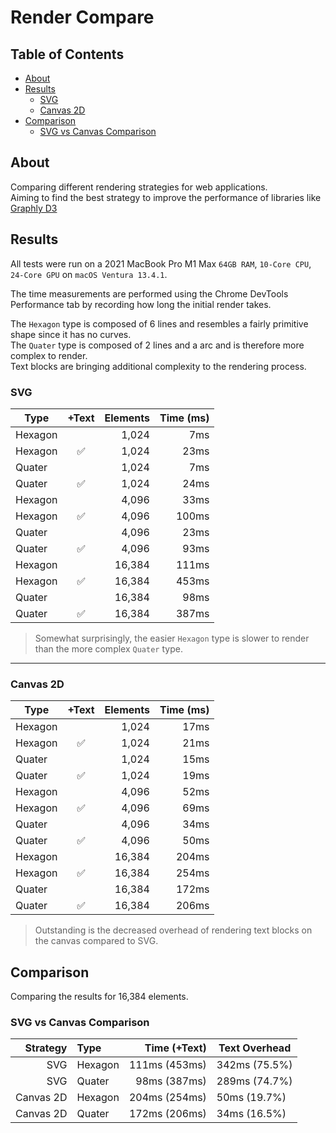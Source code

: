 # Render Compare

## Table of Contents

-   [About](#about)
-   [Results](#results)
    -   [SVG](#results-svg)
    -   [Canvas 2D](#results-canvas-2d)
-   [Comparison](#comparison)
    -   [SVG vs Canvas Comparison](#comparison-svg-vs-canvas)

## About <a name = "about"></a>

Comparing different rendering strategies for web applications.  
Aiming to find the best strategy to improve the performance of libraries like [Graphly D3](https://docs.graphly.dev)

## Results <a name = "results"></a>

All tests were run on a 2021 MacBook Pro M1 Max `64GB RAM`, `10-Core CPU`, `24-Core GPU` on `macOS Ventura 13.4.1`.

The time measurements are performed using the Chrome DevTools Performance tab by recording how long the initial render takes.

The `Hexagon` type is composed of 6 lines and resembles a fairly primitive shape since it has no curves.  
The `Quater` type is composed of 2 lines and a arc and is therefore more complex to render.  
Text blocks are bringing additional complexity to the rendering process.

### SVG <a name = "results-svg"></a>

| Type    | +Text | Elements | Time (ms) |
| ------- | :---: | -------: | --------: |
| Hexagon |       |    1,024 |       7ms |
| Hexagon |  ✅   |    1,024 |      23ms |
| Quater  |       |    1,024 |       7ms |
| Quater  |  ✅   |    1,024 |      24ms |
| Hexagon |       |    4,096 |      33ms |
| Hexagon |  ✅   |    4,096 |     100ms |
| Quater  |       |    4,096 |      23ms |
| Quater  |  ✅   |    4,096 |      93ms |
| Hexagon |       |   16,384 |     111ms |
| Hexagon |  ✅   |   16,384 |     453ms |
| Quater  |       |   16,384 |      98ms |
| Quater  |  ✅   |   16,384 |     387ms |

> Somewhat surprisingly, the easier `Hexagon` type is slower to render than the more complex `Quater` type.

---

### Canvas 2D <a name = "results-canvas-2d"></a>

| Type    | +Text | Elements | Time (ms) |
| ------- | :---: | -------: | --------: |
| Hexagon |       |    1,024 |      17ms |
| Hexagon |  ✅   |    1,024 |      21ms |
| Quater  |       |    1,024 |      15ms |
| Quater  |  ✅   |    1,024 |      19ms |
| Hexagon |       |    4,096 |      52ms |
| Hexagon |  ✅   |    4,096 |      69ms |
| Quater  |       |    4,096 |      34ms |
| Quater  |  ✅   |    4,096 |      50ms |
| Hexagon |       |   16,384 |     204ms |
| Hexagon |  ✅   |   16,384 |     254ms |
| Quater  |       |   16,384 |     172ms |
| Quater  |  ✅   |   16,384 |     206ms |

> Outstanding is the decreased overhead of rendering text blocks on the canvas compared to SVG.

## Comparison <a name = "comparison"></a>

Comparing the results for 16,384 elements.

### SVG vs Canvas Comparison <a name = "comparison-svg-vs-canvas"></a>

|  Strategy | Type    |  Time (+Text) | Text Overhead |
| --------: | :------ | ------------: | ------------- |
|       SVG | Hexagon | 111ms (453ms) | 342ms (75.5%) |
|       SVG | Quater  |  98ms (387ms) | 289ms (74.7%) |
| Canvas 2D | Hexagon | 204ms (254ms) | 50ms (19.7%)  |
| Canvas 2D | Quater  | 172ms (206ms) | 34ms (16.5%)  |
